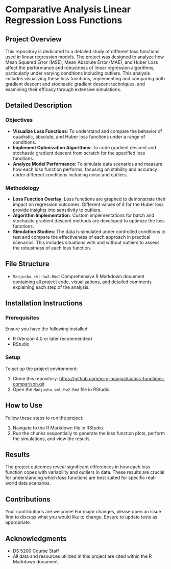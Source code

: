 # Comparative Analysis Linear Regression Loss Functions

## Project Overview
This repository is dedicated to a detailed study of different loss functions used in linear regression models. The project was designed to analyze how Mean Squared Error (MSE), Mean Absolute Error (MAE), and Huber Loss affect the performance and robustness of linear regression algorithms, particularly under varying conditions including outliers. This analysis includes visualizing these loss functions, implementing and comparing both gradient descent and stochastic gradient descent techniques, and examining their efficacy through extensive simulations.

## Detailed Description

### Objectives
- **Visualize Loss Functions**: To understand and compare the behavior of quadratic, absolute, and Huber loss functions under a range of conditions.
- **Implement Optimization Algorithms**: To code gradient descent and stochastic gradient descent from scratch for the specified loss functions.
- **Analyze Model Performance**: To simulate data scenarios and measure how each loss function performs, focusing on stability and accuracy under different conditions including noise and outliers.

### Methodology
- **Loss Function Overlay**: Loss functions are graphed to demonstrate their impact on regression outcomes. Different values of δ for the Huber loss provide insights into sensitivity to outliers.
- **Algorithm Implementation**: Custom implementations for batch and stochastic gradient descent methods are developed to optimize the loss functions.
- **Simulation Studies**: The data is simulated under controlled conditions to test and compare the effectiveness of each approach in practical scenarios. This includes situations with and without outliers to assess the robustness of each loss function.

## File Structure

- `Manjusha_sml-hw2.Rmd`: Comprehensive R Markdown document containing all project code, visualizations, and detailed comments explaining each step of the analysis.

## Installation Instructions

### Prerequisites
Ensure you have the following installed:
- R (Version 4.0 or later recommended)
- RStudio

### Setup
To set up the project environment:
1. Clone this repository: https://github.com/m-g-manjusha/loss-functions-comparison.git
2. Open the `Manjusha_sml-hw2.Rmd` file in RStudio.

## How to Use
Follow these steps to run the project:
1. Navigate to the R Markdown file in RStudio.
2. Run the chunks sequentially to generate the loss function plots, perform the simulations, and view the results.

## Results
The project outcomes reveal significant differences in how each loss function copes with variability and outliers in data. These results are crucial for understanding which loss functions are best suited for specific real-world data scenarios.

## Contributions
Your contributions are welcome! For major changes, please open an issue first to discuss what you would like to change. Ensure to update tests as appropriate.

## Acknowledgments
- DS 5200 Course Staff
- All data and resources utilized in this project are cited within the R Markdown document.

